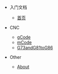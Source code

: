 - 入门文档
  - [首页](/)

- CNC
  - [gCode](gCode.md)
  - [mCode](mCode.md)
  - [G73andG81toG86](G73andG81toG86.md)

- Other
  - [About](About.md)